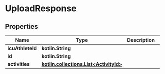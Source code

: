 
# UploadResponse

## Properties
Name | Type | Description | Notes
------------ | ------------- | ------------- | -------------
**icuAthleteId** | **kotlin.String** |  |  [optional]
**id** | **kotlin.String** |  |  [optional]
**activities** | [**kotlin.collections.List&lt;ActivityId&gt;**](ActivityId.md) |  |  [optional]




